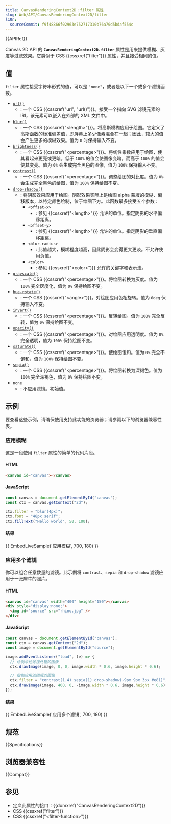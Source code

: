 ```yaml
---
title: CanvasRenderingContext2D：filter 属性
slug: Web/API/CanvasRenderingContext2D/filter
l10n:
  sourceCommit: f9f48866f02963e752717310b76a70d5bdaf554c
---
```


{{APIRef}}

Canvas 2D API 的 **`CanvasRenderingContext2D.filter`** 属性是用来提供模糊、灰度等过滤效果。它类似于 CSS {{cssxref("filter")}} 属性，并且接受相同的值。

## 值

`filter` 属性接受字符串形式的值，可以是 `"none"`，或者是以下一个或多个滤镜函数。

- [`url()`](/zh-CN/docs/Web/CSS/url)
  - : 一个 CSS {{cssxref("url", "url()")}}。接受一个指向 SVG 滤镜元素的 IRI，该元素可以嵌入在外部的 XML 文件中。
- [`blur()`](/zh-CN/docs/Web/CSS/filter-function/blur)
  - : 一个 CSS {{cssxref("&lt;length&gt;")}}。将高斯模糊应用于绘图。它定义了高斯函数的标准偏差值，即屏幕上多少像素混合在一起；因此，较大的值会产生更多的模糊效果。值为 `0` 时保持输入不变。
- [`brightness()`](/zh-CN/docs/Web/CSS/filter-function/brightness)
  - : 一个 CSS {{cssxref("&lt;percentage&gt;")}}。将线性乘数应用于绘图，使其看起来更亮或更暗。低于 `100%` 的值会使图像变暗，而高于 `100%` 的值会使其变亮。值为 `0%` 会生成完全黑色的图像，值为 `100%` 保持输入不变。
- [`contrast()`](/zh-CN/docs/Web/CSS/filter-function/contrast)
  - : 一个 CSS {{cssxref("&lt;percentage&gt;")}}。调整绘图的对比度。值为 `0%` 会生成完全黑色的绘图，值为 `100%` 保持绘图不变。
- [`drop-shadow()`](/zh-CN/docs/Web/CSS/filter-function/drop-shadow)
  - : 将阴影效果应用于绘图。阴影效果实际上是绘图 alpha 蒙版的模糊、偏移版本，以特定颜色绘制，位于绘图下方。此函数最多接受五个参数：
    - `<offset-x>`
      - : 参见 {{cssxref("&lt;length&gt;")}} 允许的单位。指定阴影的水平偏移距离。
    - `<offset-y>`
      - : 参见 {{cssxref("&lt;length&gt;")}} 允许的单位。指定阴影的垂直偏移距离。
    - `<blur-radius>`
      - : 此值越大，模糊程度越高，因此阴影会变得更大更淡。不允许使用负值。
    - `<color>`
      - : 参见 {{cssxref("&lt;color&gt;")}} 允许的关键字和表示法。
- [`grayscale()`](/zh-CN/docs/Web/CSS/filter-function/grayscale)
  - : 一个 CSS {{cssxref("&lt;percentage&gt;")}}。将绘图转换为灰度。值为 `100%` 完全灰度化，值为 `0%` 保持绘图不变。
- [`hue-rotate()`](/zh-CN/docs/Web/CSS/filter-function/hue-rotate)
  - : 一个 CSS {{cssxref("&lt;angle&gt;")}}。对绘图应用色相旋转。值为 `0deg` 保持输入不变。
- [`invert()`](/zh-CN/docs/Web/CSS/filter-function/invert)
  - : 一个 CSS {{cssxref("&lt;percentage&gt;")}}。反转绘图。值为 `100%` 完全反转，值为 `0%` 保持绘图不变。
- [`opacity()`](/zh-CN/docs/Web/CSS/filter-function/opacity)
  - : 一个 CSS {{cssxref("&lt;percentage&gt;")}}。对绘图应用透明度。值为 `0%` 完全透明，值为 `100%` 保持绘图不变。
- [`saturate()`](/zh-CN/docs/Web/CSS/filter-function/saturate)
  - : 一个 CSS {{cssxref("&lt;percentage&gt;")}}。使绘图饱和。值为 `0%` 完全不饱和，值为 `100%` 保持绘图不变。
- [`sepia()`](/zh-CN/docs/Web/CSS/filter-function/sepia)
  - : 一个 CSS {{cssxref("&lt;percentage&gt;")}}。将绘图转换为深褐色。值为 `100%` 完全深褐色，值为 `0%` 保持绘图不变。
- `none`
  - : 不应用滤镜。初始值。

## 示例

要查看这些示例，请确保使用支持此功能的浏览器；请参阅以下的浏览器兼容性表。

### 应用模糊

这是一段使用 `filter` 属性的简单的代码片段。

#### HTML

```html
<canvas id="canvas"></canvas>
```

#### JavaScript

```js
const canvas = document.getElementById("canvas");
const ctx = canvas.getContext("2d");

ctx.filter = "blur(4px)";
ctx.font = "48px serif";
ctx.fillText("Hello world", 50, 100);
```

#### 结果

{{ EmbedLiveSample('应用模糊', 700, 180) }}

### 应用多个滤镜

你可以组合任意数量的滤镜。此示例将 `contrast`、`sepia` 和 `drop-shadow` 滤镜应用于一张犀牛的照片。

#### HTML

```html
<canvas id="canvas" width="400" height="150"></canvas>
<div style="display:none;">
  <img id="source" src="rhino.jpg" />
</div>
```

#### JavaScript

```js
const canvas = document.getElementById("canvas");
const ctx = canvas.getContext("2d");
const image = document.getElementById("source");

image.addEventListener("load", (e) => {
  // 绘制未经滤镜处理的图像
  ctx.drawImage(image, 0, 0, image.width * 0.6, image.height * 0.6);

  // 绘制应用滤镜后的图像
  ctx.filter = "contrast(1.4) sepia(1) drop-shadow(-9px 9px 3px #e81)";
  ctx.drawImage(image, 400, 0, -image.width * 0.6, image.height * 0.6);
});
```

#### 结果

{{ EmbedLiveSample('应用多个滤镜', 700, 180) }}

## 规范

{{Specifications}}

## 浏览器兼容性

{{Compat}}

## 参见

- 定义此属性的接口：{{domxref("CanvasRenderingContext2D")}}
- CSS {{cssxref("filter")}}
- CSS {{cssxref("&lt;filter-function&gt;")}}
